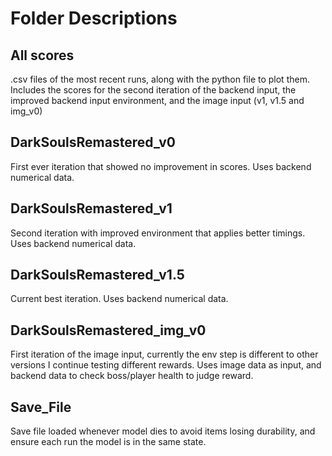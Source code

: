 # Folder Descriptions

## All scores

.csv files of the most recent runs, along with the python file to plot them. Includes the scores for the second iteration of the backend input, the improved backend input environment, and the image input (v1, v1.5 and img_v0)

## DarkSoulsRemastered_v0

First ever iteration that showed no improvement in scores. Uses backend numerical data.


## DarkSoulsRemastered_v1

Second iteration with improved environment that applies better timings. Uses backend numerical data.

## DarkSoulsRemastered_v1.5

Current best iteration. Uses backend numerical data.


## DarkSoulsRemastered_img_v0

First iteration of the image input, currently the env step is different to other versions I continue testing different rewards. Uses image data as input, and backend data to check boss/player health to judge reward.


## Save_File

Save file loaded whenever model dies to avoid items losing durability, and ensure each run the model is in the same state.
